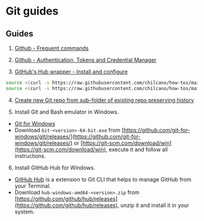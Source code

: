# Git guides

## Guides

1. [Github - Frequent commands](git_frequent_commands.md)

2. [Github - Authentication, Tokens and Credential Manager](git_auth_guide.md)

3. [GitHub's Hub wrapper - Install and configure](../src/git_and_hub_setting_in_linux.sh)
```sh
source <(curl -s https://raw.githubusercontent.com/chilcano/how-tos/main/src/git_and_hub_setting_in_linux.sh)
source <(curl -s https://raw.githubusercontent.com/chilcano/how-tos/main/src/git_and_hub_setting_in_linux.sh) -u=Chilcano -e=chilcano@intix.info
```

4. [Create new Git repo from sub-folder of existing repo preserving history](git_subfolder_to_repository.md)

5. Install Git and Bash emulator in Windows.
  - [Git for Windows](https://gitforwindows.org/)
  - Download `Git-<version>-64-bit.exe`  from [https://github.com/git-for-windows/git/releases/](https://github.com/git-for-windows/git/releases/) or [https://git-scm.com/download/win](https://git-scm.com/download/win), execute it and follow all instructions.

6. Install GitHub Hub for Windows.  
  - [GitHub Hub](https://hub.github.com/) is a extension to Git CLI that helps to manage GitHub from your Terminal.
  - Download `hub-windows-amd64-<version>.zip` from [https://github.com/github/hub/releases](https://github.com/github/hub/releases), unzip it and install it in your system.
